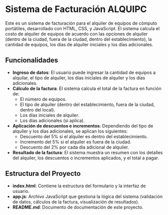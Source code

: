 # Sistema de Facturación ALQUIPC

Este es un sistema de facturación para el alquiler de equipos de cómputo portátiles, desarrollado con HTML, CSS, y JavaScript. El sistema calcula el costo de alquiler de equipos de acuerdo con las opciones de alquiler (dentro de la ciudad, fuera de la ciudad, dentro del establecimiento), la cantidad de equipos, los días de alquiler iniciales y los días adicionales.


## Funcionalidades

- **Ingreso de datos**: El usuario puede ingresar la cantidad de equipos a alquilar, el tipo de alquiler, los días iniciales de alquiler y los días adicionales.
- **Cálculo de la factura**: El sistema calcula el total de la factura en función de:
  - El número de equipos.
  - El tipo de alquiler (dentro del establecimiento, fuera de la ciudad, dentro del local).
  - Los días iniciales de alquiler.
  - Los días adicionales (si aplica).
- **Aplicación de descuentos e incrementos**: Dependiendo del tipo de alquiler y los días adicionales, se aplican los siguientes:
  - Descuento del 5% si el alquiler es dentro del establecimiento.
  - Incremento del 5% si el alquiler es fuera de la ciudad.
  - Descuento del 2% por cada día adicional de alquiler.
- **Resultado de la factura**: El sistema muestra un resumen con los detalles del alquiler, los descuentos o incrementos aplicados, y el total a pagar.



## Estructura del Proyecto

- **index.html**: Contiene la estructura del formulario y la interfaz de usuario.
- **app.js**: Archivo JavaScript que gestiona la lógica del sistema (validación de datos, cálculos de la factura, visualización de resultados).
- **README.md**: Documento de documentación de este proyecto.
